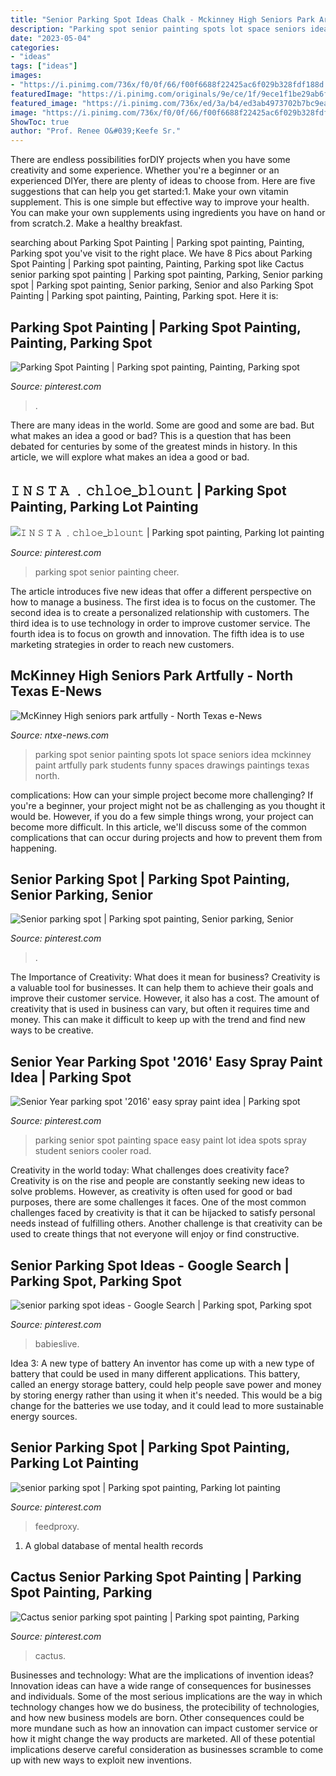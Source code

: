 ```yaml
---
title: "Senior Parking Spot Ideas Chalk - Mckinney High Seniors Park Artfully"
description: "Parking spot senior painting spots lot space seniors idea mckinney paint artfully park students funny spaces drawings paintings texas north"
date: "2023-05-04"
categories:
- "ideas"
tags: ["ideas"]
images:
- "https://i.pinimg.com/736x/f0/0f/66/f00f6688f22425ac6f029b328fdf188d.jpg"
featuredImage: "https://i.pinimg.com/originals/9e/ce/1f/9ece1f1be29ab6f6b29dd048594feaf5.jpg"
featured_image: "https://i.pinimg.com/736x/ed/3a/b4/ed3ab4973702b7bc9ea8aadcda4d4c3f.jpg"
image: "https://i.pinimg.com/736x/f0/0f/66/f00f6688f22425ac6f029b328fdf188d.jpg"
ShowToc: true
author: "Prof. Renee O&#039;Keefe Sr."
---
```



There are endless possibilities forDIY projects when you have some creativity and some experience. Whether you're a beginner or an experienced DIYer, there are plenty of ideas to choose from. Here are five suggestions that can help you get started:1. Make your own vitamin supplement. This is one simple but effective way to improve your health. You can make your own supplements using ingredients you have on hand or from scratch.2. Make a healthy breakfast.

	

		
searching about Parking Spot Painting | Parking spot painting, Painting, Parking spot you've visit to the right place. We have 8 Pics about Parking Spot Painting | Parking spot painting, Painting, Parking spot like Cactus senior parking spot painting | Parking spot painting, Parking, Senior parking spot | Parking spot painting, Senior parking, Senior and also Parking Spot Painting | Parking spot painting, Painting, Parking spot. Here it is:
		
    
## Parking Spot Painting | Parking Spot Painting, Painting, Parking Spot

<img loading=lazy src="https://i.pinimg.com/736x/ed/3a/b4/ed3ab4973702b7bc9ea8aadcda4d4c3f.jpg" onerror="this.onerror=null;this.src='https://tse1.mm.bing.net/th?id=OIP.x4ZSHh3q2b4perY9okph_AHaFj&amp;pid=15.1';" alt="Parking Spot Painting | Parking spot painting, Painting, Parking spot">

_Source: pinterest.com_

>. 

	

There are many ideas in the world. Some are good and some are bad. But what makes an idea a good or bad? This is a question that has been debated for centuries by some of the greatest minds in history. In this article, we will explore what makes an idea a good or bad.

    
## 𝙸 𝙽 𝚂 𝚃 𝙰 ﹒𝚌𝚑𝚕𝚘𝚎_𝚋𝚕𝚘𝚞𝚗𝚝 | Parking Spot Painting, Parking Lot Painting

<img loading=lazy src="https://i.pinimg.com/originals/ce/98/47/ce9847dd7336629d853d0f98fbc86336.jpg" onerror="this.onerror=null;this.src='https://tse3.mm.bing.net/th?id=OIP.-r_6T2ncaB9c0WLovnbgtwHaNK&amp;pid=15.1';" alt="𝙸 𝙽 𝚂 𝚃 𝙰 ﹒𝚌𝚑𝚕𝚘𝚎_𝚋𝚕𝚘𝚞𝚗𝚝 | Parking spot painting, Parking lot painting">

_Source: pinterest.com_

>parking spot senior painting cheer. 

	

The article introduces five new ideas that offer a different perspective on how to manage a business. The first idea is to focus on the customer. The second idea is to create a personalized relationship with customers. The third idea is to use technology in order to improve customer service. The fourth idea is to focus on growth and innovation. The fifth idea is to use marketing strategies in order to reach new customers.

    
## McKinney High Seniors Park Artfully - North Texas E-News

<img loading=lazy src="http://www.ntxe-news.com/artman/uploads/1a1a1aashley.jpg" onerror="this.onerror=null;this.src='https://tse2.mm.bing.net/th?id=OIP.6n6uV6SK9KHkpzbThzeF4wHaJ4&amp;pid=15.1';" alt="McKinney High seniors park artfully - North Texas e-News">

_Source: ntxe-news.com_

>parking spot senior painting spots lot space seniors idea mckinney paint artfully park students funny spaces drawings paintings texas north. 

	

complications: How can your simple project become more challenging?
If you're a beginner, your project might not be as challenging as you thought it would be. However, if you do a few simple things wrong, your project can become more difficult. In this article, we'll discuss some of the common complications that can occur during projects and how to prevent them from happening.

    
## Senior Parking Spot | Parking Spot Painting, Senior Parking, Senior

<img loading=lazy src="https://i.pinimg.com/736x/1d/69/f6/1d69f65d5235a44be6798cb144a7d9f8.jpg" onerror="this.onerror=null;this.src='https://tse3.mm.bing.net/th?id=OIP.FgBqoUWKMcQ7zGQql6E2oAHaFj&amp;pid=15.1';" alt="Senior parking spot | Parking spot painting, Senior parking, Senior">

_Source: pinterest.com_

>. 

	

The Importance of Creativity: What does it mean for business?
Creativity is a valuable tool for businesses. It can help them to achieve their goals and improve their customer service. However, it also has a cost. The amount of creativity that is used in business can vary, but often it requires time and money. This can make it difficult to keep up with the trend and find new ways to be creative.

    
## Senior Year Parking Spot &#039;2016&#039; Easy Spray Paint Idea | Parking Spot

<img loading=lazy src="https://i.pinimg.com/originals/9e/ce/1f/9ece1f1be29ab6f6b29dd048594feaf5.jpg" onerror="this.onerror=null;this.src='https://tse4.mm.bing.net/th?id=OIP.EkXevOb7_VuYA9HufH8d_QHaJ4&amp;pid=15.1';" alt="Senior Year parking spot &#039;2016&#039; easy spray paint idea | Parking spot">

_Source: pinterest.com_

>parking senior spot painting space easy paint lot idea spots spray student seniors cooler road. 

	

Creativity in the world today: What challenges does creativity face?
Creativity is on the rise and people are constantly seeking new ideas to solve problems. However, as creativity is often used for good or bad purposes, there are some challenges it faces. One of the most common challenges faced by creativity is that it can be hijacked to satisfy personal needs instead of fulfilling others. Another challenge is that creativity can be used to create things that not everyone will enjoy or find constructive.

    
## Senior Parking Spot Ideas - Google Search | Parking Spot, Parking Spot

<img loading=lazy src="https://i.pinimg.com/736x/f0/0f/66/f00f6688f22425ac6f029b328fdf188d.jpg" onerror="this.onerror=null;this.src='https://tse2.mm.bing.net/th?id=OIP.ZrO_mshL96UVT7dhK88hLwAAAA&amp;pid=15.1';" alt="senior parking spot ideas - Google Search | Parking spot, Parking spot">

_Source: pinterest.com_

>babieslive. 

	

Idea 3: A new type of battery
An inventor has come up with a new type of battery that could be used in many different applications. This battery, called an energy storage battery, could help people save power and money by storing energy rather than using it when it's needed. This would be a big change for the batteries we use today, and it could lead to more sustainable energy sources.

    
## Senior Parking Spot | Parking Spot Painting, Parking Lot Painting

<img loading=lazy src="https://i.pinimg.com/736x/eb/85/06/eb85060458081f5fb659e510135f7695.jpg" onerror="this.onerror=null;this.src='https://tse1.mm.bing.net/th?id=OIP.Lu99ANbgOfj-IBaY40XbBQHaJ3&amp;pid=15.1';" alt="senior parking spot | Parking spot painting, Parking lot painting">

_Source: pinterest.com_

>feedproxy. 

	

1. A global database of mental health records 

    
## Cactus Senior Parking Spot Painting | Parking Spot Painting, Parking

<img loading=lazy src="https://i.pinimg.com/originals/7d/39/15/7d3915834e74f273a5f4efb19e7d4bfc.jpg" onerror="this.onerror=null;this.src='https://tse2.mm.bing.net/th?id=OIP.bGo0DFuPwaKOS_MpLuM5JwHaJ4&amp;pid=15.1';" alt="Cactus senior parking spot painting | Parking spot painting, Parking">

_Source: pinterest.com_

>cactus. 

	

Businesses and technology: What are the implications of invention ideas?
Innovation ideas can have a wide range of consequences for businesses and individuals. Some of the most serious implications are the way in which technology changes how we do business, the protecibility of technologies, and how new business models are born. Other consequences could be more mundane such as how an innovation can impact customer service or how it might change the way products are marketed. All of these potential implications deserve careful consideration as businesses scramble to come up with new ways to exploit new inventions.

